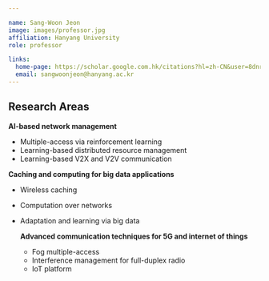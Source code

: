```yaml
---

name: Sang-Woon Jeon
image: images/professor.jpg
affiliation: Hanyang University
role: professor

links:
  home-page: https://scholar.google.com.hk/citations?hl=zh-CN&user=8dnrnzsAAAAJ
  email: sangwoonjeon@hanyang.ac.kr
---
```

## Research Areas

**AI-based network management**
- Multiple-access via reinforcement learning
- Learning-based distributed resource management
- Learning-based V2X and V2V communication

**Caching and computing for big data applications**
- Wireless caching
- Computation over networks
- Adaptation and learning via big data

   **Advanced communication techniques for 5G and internet of things**
   - Fog multiple-access
   - Interference management for full-duplex radio
   - IoT platform



